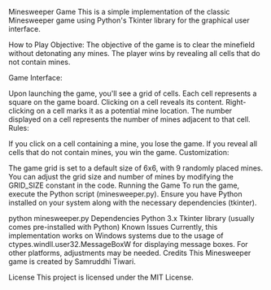 Minesweeper Game
This is a simple implementation of the classic Minesweeper game using Python's Tkinter library for the graphical user interface.

How to Play
Objective: The objective of the game is to clear the minefield without detonating any mines. The player wins by revealing all cells that do not contain mines.

Game Interface:

Upon launching the game, you'll see a grid of cells. Each cell represents a square on the game board.
Clicking on a cell reveals its content.
Right-clicking on a cell marks it as a potential mine location.
The number displayed on a cell represents the number of mines adjacent to that cell.
Rules:

If you click on a cell containing a mine, you lose the game.
If you reveal all cells that do not contain mines, you win the game.
Customization:

The game grid is set to a default size of 6x6, with 9 randomly placed mines. You can adjust the grid size and number of mines by modifying the GRID_SIZE constant in the code.
Running the Game
To run the game, execute the Python script (minesweeper.py). Ensure you have Python installed on your system along with the necessary dependencies (tkinter).

python minesweeper.py
Dependencies
Python 3.x
Tkinter library (usually comes pre-installed with Python)
Known Issues
Currently, this implementation works on Windows systems due to the usage of ctypes.windll.user32.MessageBoxW for displaying message boxes. For other platforms, adjustments may be needed.
Credits
This Minesweeper game is created by Samruddhi Tiwari.

License
This project is licensed under the MIT License.
